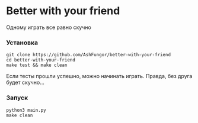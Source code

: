 # Better with your friend

Одному играть все равно скучно

### Установка

```
git clone https://github.com/AshFungor/better-with-your-friend
cd better-with-your-friend
make test && make clean
``` 

Если тесты прошли успешно, можно начинать играть.
Правда, без друга будет скучно...

### Запуск

```
python3 main.py
make clean
```
